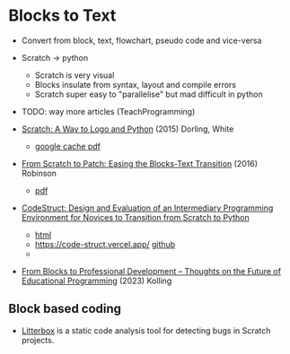 Blocks to Text
==============

* Convert from block, text, flowchart, pseudo code and vice-versa
* Scratch -> python
    * Scratch is very visual
    * Blocks insulate from syntax, layout and compile errors
    * Scratch super easy to "parallelise" but mad difficult in python
* TODO: way more articles (TeachProgramming)

* [Scratch: A Way to Logo and Python](https://dl.acm.org/doi/10.1145/2676723.2677256) (2015) Dorling, White
    * [google cache pdf](http://webcache.googleusercontent.com/search?q=cache:RSrI227_hBMJ:ispython.com/wp/wp-content/uploads/2014/11/Asigsce16_titled.pdf&hl=en&gl=uk&client=firefox-b-d)
* [From Scratch to Patch: Easing the Blocks-Text Transition](https://dl.acm.org/doi/10.1145/2978249.2978265) (2016) Robinson
    * [pdf](https://dl.acm.org/doi/epdf/10.1145/2978249.2978265)
* [ CodeStruct: Design and Evaluation of an Intermediary Programming Environment for Novices to Transition from Scratch to Python ](https://doi.org/10.1145/3501712.3529733)
    * [html](https://dl.acm.org/doi/fullHtml/10.1145/3501712.3529733)
    * https://code-struct.vercel.app/ [github](https://github.com/MajeedKazemi/code-struct)
    * 
* [From Blocks to Professional Development – Thoughts on the Future of Educational Programming](https://dl.acm.org/doi/abs/10.1145/3605468.3609785) (2023) Kolling



Block based coding
------------------

* [Litterbox](https://scratch.fim.uni-passau.de/litterbox/about.php) is a static code analysis tool for detecting bugs in Scratch projects.
